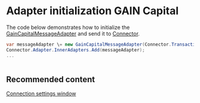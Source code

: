 # Adapter initialization GAIN Capital

The code below demonstrates how to initialize the [GainCapitalMessageAdapter](../api/StockSharp.GainCapital.GainCapitalMessageAdapter.html) and send it to [Connector](../api/StockSharp.Algo.Connector.html).

```cs
var messageAdapter \= new GainCapitalMessageAdapter(Connector.TransactionIdGenerator);
Connector.Adapter.InnerAdapters.Add(messageAdapter);
...	
							
```

## Recommended content

[Connection settings window](API_UI_ConnectorWindow.md)
